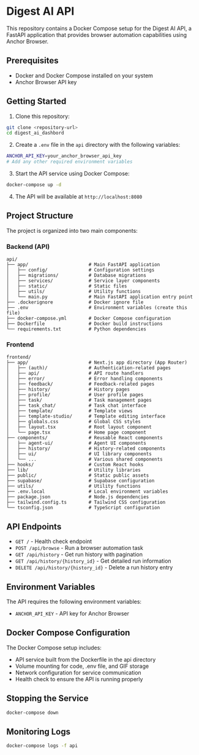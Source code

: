 # Digest AI API

This repository contains a Docker Compose setup for the Digest AI API, a FastAPI application that provides browser automation capabilities using Anchor Browser.

## Prerequisites

- Docker and Docker Compose installed on your system
- Anchor Browser API key

## Getting Started

1. Clone this repository:
```bash
git clone <repository-url>
cd digest_ai_dashbord
```

2. Create a `.env` file in the `api` directory with the following variables:
```bash
ANCHOR_API_KEY=your_anchor_browser_api_key
# Add any other required environment variables
```

3. Start the API service using Docker Compose:
```bash
docker-compose up -d
```

4. The API will be available at `http://localhost:8080`

## Project Structure

The project is organized into two main components:

### Backend (API)

```
api/
├── app/                      # Main FastAPI application
│   ├── config/               # Configuration settings
│   ├── migrations/           # Database migrations
│   ├── services/             # Service layer components
│   ├── static/               # Static files
│   ├── utils/                # Utility functions
│   └── main.py               # Main FastAPI application entry point
├── .dockerignore             # Docker ignore file
├── .env                      # Environment variables (create this file)
├── docker-compose.yml        # Docker Compose configuration
├── Dockerfile                # Docker build instructions
└── requirements.txt          # Python dependencies
```

### Frontend

```
frontend/
├── app/                      # Next.js app directory (App Router)
│   ├── (auth)/               # Authentication-related pages
│   ├── api/                  # API route handlers
│   ├── error/                # Error handling components
│   ├── feedback/             # Feedback-related pages
│   ├── history/              # History pages
│   ├── profile/              # User profile pages
│   ├── task/                 # Task management pages
│   ├── task_chat/            # Task chat interface
│   ├── template/             # Template views
│   ├── template-studio/      # Template editing interface
│   ├── globals.css           # Global CSS styles
│   ├── layout.tsx            # Root layout component
│   └── page.tsx              # Home page component
├── components/               # Reusable React components
│   ├── agent-ui/             # Agent UI components
│   ├── history/              # History-related components
│   ├── ui/                   # UI library components
│   └── ...                   # Various shared components
├── hooks/                    # Custom React hooks
├── lib/                      # Utility libraries
├── public/                   # Static public assets
├── supabase/                 # Supabase configuration
├── utils/                    # Utility functions
├── .env.local                # Local environment variables
├── package.json              # Node.js dependencies
├── tailwind.config.ts        # Tailwind CSS configuration
└── tsconfig.json             # TypeScript configuration
```

## API Endpoints

- `GET /` - Health check endpoint
- `POST /api/browse` - Run a browser automation task
- `GET /api/history` - Get run history with pagination
- `GET /api/history/{history_id}` - Get detailed run information
- `DELETE /api/history/{history_id}` - Delete a run history entry

## Environment Variables

The API requires the following environment variables:

- `ANCHOR_API_KEY` - API key for Anchor Browser

## Docker Compose Configuration

The Docker Compose setup includes:

- API service built from the Dockerfile in the api directory
- Volume mounting for code, .env file, and GIF storage
- Network configuration for service communication
- Health check to ensure the API is running properly

## Stopping the Service

```bash
docker-compose down
```

## Monitoring Logs

```bash
docker-compose logs -f api
```
